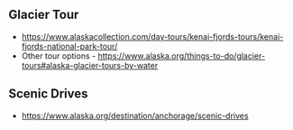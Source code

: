 ## Glacier Tour
* https://www.alaskacollection.com/day-tours/kenai-fjords-tours/kenai-fjords-national-park-tour/
* Other tour options - https://www.alaska.org/things-to-do/glacier-tours#alaska-glacier-tours-by-water

## Scenic Drives
* https://www.alaska.org/destination/anchorage/scenic-drives
